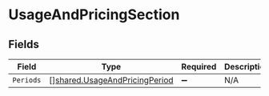 # UsageAndPricingSection


## Fields

| Field                                                                                 | Type                                                                                  | Required                                                                              | Description                                                                           |
| ------------------------------------------------------------------------------------- | ------------------------------------------------------------------------------------- | ------------------------------------------------------------------------------------- | ------------------------------------------------------------------------------------- |
| `Periods`                                                                             | [][shared.UsageAndPricingPeriod](../../../pkg/models/shared/usageandpricingperiod.md) | :heavy_minus_sign:                                                                    | N/A                                                                                   |